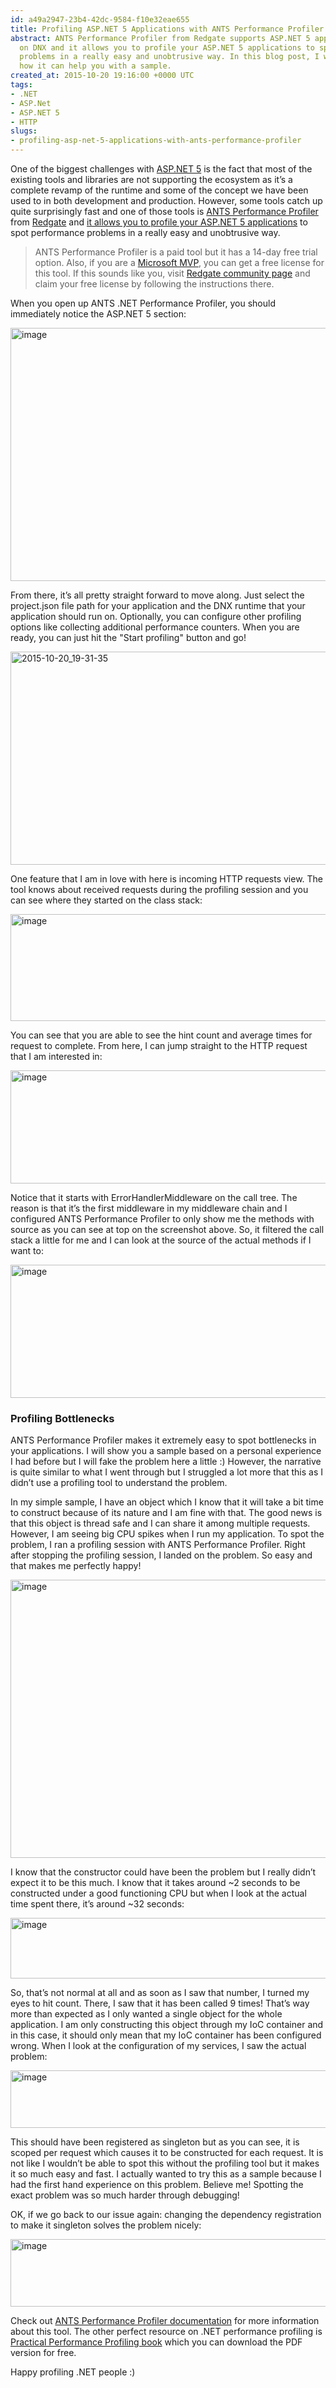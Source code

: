 ```yaml
---
id: a49a2947-23b4-42dc-9584-f10e32eae655
title: Profiling ASP.NET 5 Applications with ANTS Performance Profiler
abstract: ANTS Performance Profiler from Redgate supports ASP.NET 5 applications running
  on DNX and it allows you to profile your ASP.NET 5 applications to spot performance
  problems in a really easy and unobtrusive way. In this blog post, I will show you
  how it can help you with a sample.
created_at: 2015-10-20 19:16:00 +0000 UTC
tags:
- .NET
- ASP.Net
- ASP.NET 5
- HTTP
slugs:
- profiling-asp-net-5-applications-with-ants-performance-profiler
---
```


<p>One of the biggest challenges with <a href="https://www.tugberkugurlu.com/tags/asp-net-5">ASP.NET 5</a> is the fact that most of the existing tools and libraries are not supporting the ecosystem as it’s a complete revamp of the runtime and some of the concept we have been used to in both development and production. However, some tools catch up quite surprisingly fast and one of those tools is <a href="http://www.red-gate.com/products/dotnet-development/ants-performance-profiler/">ANTS Performance Profiler</a> from <a href="http://www.red-gate.com/">Redgate</a> and <a href="https://www.simple-talk.com/blogs/2015/06/04/beta-support-for-asp-net-5-dnx-projects-in-ants-profilers/">it allows you to profile your ASP.NET 5 applications</a> to spot performance problems in a really easy and unobtrusive way.</p> <blockquote> <p>ANTS Performance Profiler is a paid tool but it has a 14-day free trial option. Also, if you are a <a href="https://mvp.microsoft.com/">Microsoft MVP</a>, you can get a free license for this tool. If this sounds like you, visit <a href="https://www.red-gate.com/community/">Redgate community page</a> and claim your free license by following the instructions there.</p></blockquote> <p>When you open up ANTS .NET Performance Profiler, you should immediately notice the ASP.NET 5 section:</p> <p><a href="https://tugberkugurlu.blob.core.windows.net/bloggyimages/2d68dd54-7cdd-48ed-b3c9-1f96b893af5a.png"><img title="image" style="border-top: 0px; border-right: 0px; background-image: none; border-bottom: 0px; padding-top: 0px; padding-left: 0px; border-left: 0px; display: inline; padding-right: 0px" border="0" alt="image" src="https://tugberkugurlu.blob.core.windows.net/bloggyimages/5afc5174-e4f8-46e1-8948-f58952dc5fe6.png" width="644" height="405"></a></p> <p>From there, it’s all pretty straight forward to move along. Just select the project.json file path for your application and the DNX runtime that your application should run on. Optionally, you can configure other profiling options like collecting additional performance counters. When you are ready, you can just hit the "Start profiling" button and go!</p> <p><a href="https://tugberkugurlu.blob.core.windows.net/bloggyimages/f8a0fff6-bf85-4179-9a41-8a83d4a37bd8.gif"><img title="2015-10-20_19-31-35" style="display: inline" alt="2015-10-20_19-31-35" src="https://tugberkugurlu.blob.core.windows.net/bloggyimages/36c46bda-9fd5-48ec-a76f-c3c682acccb8.gif" width="640" height="341"></a></p> <p>One feature that I am in love with here is incoming HTTP requests view. The tool knows about received requests during the profiling session and you can see where they started on the class stack:</p> <p><a href="https://tugberkugurlu.blob.core.windows.net/bloggyimages/4c11fd61-d6a3-4c5b-b713-e98a707aa3cb.png"><img title="image" style="border-top: 0px; border-right: 0px; background-image: none; border-bottom: 0px; padding-top: 0px; padding-left: 0px; border-left: 0px; display: inline; padding-right: 0px" border="0" alt="image" src="https://tugberkugurlu.blob.core.windows.net/bloggyimages/528c6bf2-4a53-4435-ac75-5e81591a5b54.png" width="644" height="171"></a></p> <p>You can see that you are able to see the hint count and average times for request to complete. From here, I can jump straight to the HTTP request that I am interested in:</p> <p><a href="https://tugberkugurlu.blob.core.windows.net/bloggyimages/d795f9d4-cff9-4674-ba67-13432ecabd89.png"><img title="image" style="border-top: 0px; border-right: 0px; background-image: none; border-bottom: 0px; padding-top: 0px; padding-left: 0px; border-left: 0px; display: inline; padding-right: 0px" border="0" alt="image" src="https://tugberkugurlu.blob.core.windows.net/bloggyimages/a20a61ba-a8e3-4549-81b6-7b900e04bfdd.png" width="644" height="181"></a></p> <p>Notice that it starts with ErrorHandlerMiddleware on the call tree. The reason is that it’s the first middleware in my middleware chain and I configured ANTS Performance Profiler to only show me the methods with source as you can see at top on the screenshot above. So, it filtered the call stack a little for me and I can look at the source of the actual methods if I want to:</p> <p><a href="https://tugberkugurlu.blob.core.windows.net/bloggyimages/067ea74b-1c25-4b62-b9ef-69e961361f30.png"><img title="image" style="border-top: 0px; border-right: 0px; background-image: none; border-bottom: 0px; padding-top: 0px; padding-left: 0px; border-left: 0px; display: inline; padding-right: 0px" border="0" alt="image" src="https://tugberkugurlu.blob.core.windows.net/bloggyimages/3e08d4f0-b4d5-487d-849b-219834f9e8db.png" width="644" height="213"></a></p> <h3>Profiling Bottlenecks</h3> <p>ANTS Performance Profiler makes it extremely easy to spot bottlenecks in your applications. I will show you a sample based on a personal experience I had before but I will fake the problem here a little :) However, the narrative is quite similar to what I went through but I struggled a lot more that this as I didn’t use a profiling tool to understand the problem.</p> <p>In my simple sample, I have an object which I know that it will take a bit time to construct because of its nature and I am fine with that. The good news is that this object is thread safe and I can share it among multiple requests. However, I am seeing big CPU spikes when I run my application. To spot the problem, I ran a profiling session with ANTS Performance Profiler. Right after stopping the profiling session, I landed on the problem. So easy and that makes me perfectly happy!</p> <p><a href="https://tugberkugurlu.blob.core.windows.net/bloggyimages/2295a6e0-7551-4e2f-90ce-ed40b0a23b6a.png"><img title="image" style="border-top: 0px; border-right: 0px; background-image: none; border-bottom: 0px; padding-top: 0px; padding-left: 0px; border-left: 0px; display: inline; padding-right: 0px" border="0" alt="image" src="https://tugberkugurlu.blob.core.windows.net/bloggyimages/06120db4-1809-473b-838d-bc18ed0fd519.png" width="644" height="445"></a></p> <p>I know that the constructor could have been the problem but I really didn’t expect it to be this much. I know that it takes around ~2 seconds to be constructed under a good functioning CPU but when I look at the actual time spent there, it’s around ~32 seconds:</p> <p><a href="https://tugberkugurlu.blob.core.windows.net/bloggyimages/0337728c-8e76-4946-9773-0f131d9845c3.png"><img title="image" style="border-top: 0px; border-right: 0px; background-image: none; border-bottom: 0px; padding-top: 0px; padding-left: 0px; border-left: 0px; display: inline; padding-right: 0px" border="0" alt="image" src="https://tugberkugurlu.blob.core.windows.net/bloggyimages/cad49bb3-e223-45ca-a4a1-188ee5ab62b9.png" width="644" height="97"></a></p> <p>So, that’s not normal at all and as soon as I saw that number, I turned my eyes to hit count. There, I saw that it has been called 9 times! That’s way more than expected as I only wanted a single object for the whole application. I am only constructing this object through my IoC container and in this case, it should only mean that my IoC container has been configured wrong. When I look at the configuration of my services, I saw the actual problem:</p> <p><a href="https://tugberkugurlu.blob.core.windows.net/bloggyimages/1d9bcd47-2ed2-4ab7-943e-f228bb48cb85.png"><img title="image" style="border-top: 0px; border-right: 0px; background-image: none; border-bottom: 0px; padding-top: 0px; padding-left: 0px; border-left: 0px; display: inline; padding-right: 0px" border="0" alt="image" src="https://tugberkugurlu.blob.core.windows.net/bloggyimages/bf9d7916-5133-41be-b5f6-f5cae29de239.png" width="644" height="92"></a></p>   <p>This should have been registered as singleton but as you can see, it is scoped per request which causes it to be constructed for each request. It is not like I wouldn’t be able to spot this without the profiling tool but it makes it so much easy and fast. I actually wanted to try this as a sample because I had the first hand experience on this problem. Believe me! Spotting the exact problem was so much harder through debugging!</p> <p>OK, if we go back to our issue again: changing the dependency registration to make it singleton solves the problem nicely:</p> <p><a href="https://tugberkugurlu.blob.core.windows.net/bloggyimages/dd1b257f-a6eb-4859-b157-add1cd357140.png"><img title="image" style="border-top: 0px; border-right: 0px; background-image: none; border-bottom: 0px; padding-top: 0px; padding-left: 0px; border-left: 0px; display: inline; padding-right: 0px" border="0" alt="image" src="https://tugberkugurlu.blob.core.windows.net/bloggyimages/59042960-ddf4-4544-9a86-5a67d7caf2e8.png" width="644" height="108"></a></p> <p>Check out <a href="http://documentation.red-gate.com/display/APP9/ANTS+Performance+Profiler+9+documentation?_ga=1.196306668.1381018878.1442933918">ANTS Performance Profiler documentation</a> for more information about this tool. The other perfect resource on .NET performance profiling is <a href="https://www.red-gate.com/community/books/practical-performance-profiling">Practical Performance Profiling book</a> which you can download the PDF version for free.</p> <p>Happy profiling .NET people :)</p>  